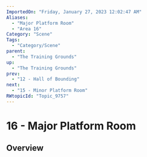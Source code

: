 ```yaml
---
ImportedOn: "Friday, January 27, 2023 12:02:47 AM"
Aliases:
  - "Major Platform Room"
  - "Area 16"
Category: "Scene"
Tags:
  - "Category/Scene"
parent:
  - "The Training Grounds"
up:
  - "The Training Grounds"
prev:
  - "12 - Hall of Bounding"
next:
  - "15 - Minor Platform Room"
RWtopicId: "Topic_9757"
---
```

# 16 - Major Platform Room
## Overview
